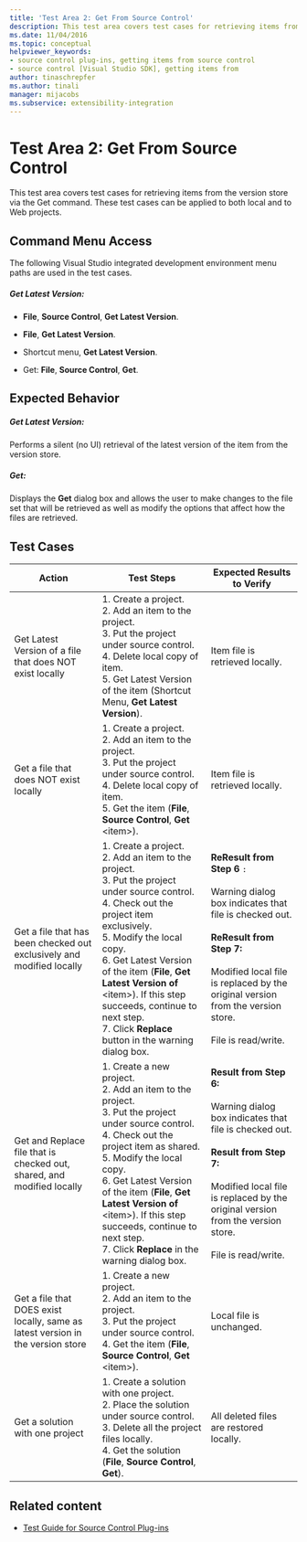 ```yaml
---
title: 'Test Area 2: Get From Source Control'
description: This test area covers test cases for retrieving items from the version store with Get. These test cases can be applied to both local and to web projects.
ms.date: 11/04/2016
ms.topic: conceptual
helpviewer_keywords:
- source control plug-ins, getting items from source control
- source control [Visual Studio SDK], getting items from
author: tinaschrepfer
ms.author: tinali
manager: mijacobs
ms.subservice: extensibility-integration
---
```

# Test Area 2: Get From Source Control

This test area covers test cases for retrieving items from the version store via the Get command. These test cases can be applied to both local and to Web projects.

## Command Menu Access
 The following Visual Studio integrated development environment menu paths are used in the test cases.

##### Get Latest Version:

- **File**, **Source Control**, **Get Latest Version**.

- **File**, **Get Latest Version**.

- Shortcut menu, **Get Latest Version**.

- Get: **File**, **Source Control**, **Get**.

## Expected Behavior

##### Get Latest Version:
 Performs a silent (no UI) retrieval of the latest version of the item from the version store.

##### Get:
 Displays the **Get** dialog box and allows the user to make changes to the file set that will be retrieved as well as modify the options that affect how the files are retrieved.

## Test Cases

|Action|Test Steps|Expected Results to Verify|
|------------|----------------|--------------------------------|
|Get Latest Version of a file that does NOT exist locally|1.  Create a project.<br />2.  Add an item to the project.<br />3.  Put the project under source control.<br />4.  Delete local copy of item.<br />5.  Get Latest Version of the item (Shortcut Menu, **Get Latest Version**).|Item file is retrieved locally.|
|Get a file that does NOT exist locally|1.  Create a project.<br />2.  Add an item to the project.<br />3.  Put the project under source control.<br />4.  Delete local copy of item.<br />5.  Get the item (**File**, **Source Control**, **Get** \<item>).|Item file is retrieved locally.|
|Get a file that has been checked out exclusively and modified locally|1.  Create a project.<br />2.  Add an item to the project.<br />3.  Put the project under source control.<br />4.  Check out the project item exclusively.<br />5.  Modify the local copy.<br />6.  Get Latest Version of the item (**File**, **Get Latest Version of** \<item>). If this step succeeds, continue to next step.<br />7.  Click **Replace** button in the warning dialog box.|**ReResult from Step 6** `:`<br /><br /> Warning dialog box indicates that file is checked out.<br /><br /> **ReResult from Step 7:**<br /><br /> Modified local file is replaced by the original version from the version store.<br /><br /> File is read/write.|
|Get and Replace file that is checked out, shared, and modified locally|1.  Create a new project.<br />2.  Add an item to the project.<br />3.  Put the project under source control.<br />4.  Check out the project item as shared.<br />5.  Modify the local copy.<br />6.  Get Latest Version of the item (**File**, **Get Latest Version of** \<item>). If this step succeeds, continue to next step.<br />7.  Click **Replace** in the warning dialog box.|**Result from Step 6:**<br /><br /> Warning dialog box indicates that file is checked out.<br /><br /> **Result from Step 7:**<br /><br /> Modified local file is replaced by the original version from the version store.<br /><br /> File is read/write.|
|Get a file that DOES exist locally, same as latest version in the version store|1.  Create a new project.<br />2.  Add an item to the project.<br />3.  Put the project under source control.<br />4.  Get the item (**File**, **Source Control**, **Get** \<item>).|Local file is unchanged.|
|Get a solution with one project|1.  Create a solution with one project.<br />2.  Place the solution under source control.<br />3.  Delete all the project files locally.<br />4.  Get the solution (**File**, **Source Control**, **Get**).|All deleted files are restored locally.|

## Related content
- [Test Guide for Source Control Plug-ins](../../extensibility/internals/test-guide-for-source-control-plug-ins.md)
